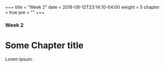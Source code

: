 +++
title = "Week 2"
date = 2018-08-12T23:14:10-04:00
weight = 5
chapter = true
pre = "<b></b>"
+++

### Week 2

# Some Chapter title

Lorem Ipsum.